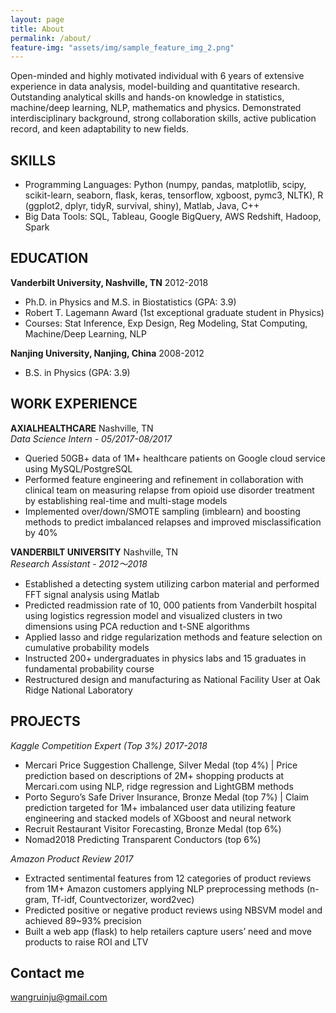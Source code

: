 ```yaml
---
layout: page
title: About
permalink: /about/
feature-img: "assets/img/sample_feature_img_2.png"
---
```


Open-minded and highly motivated individual with 6 years of extensive experience in data analysis, model-building and quantitative research. Outstanding analytical skills and hands-on knowledge in statistics, machine/deep learning, NLP, mathematics and physics. Demonstrated interdisciplinary background, strong collaboration skills, active publication record, and keen adaptability to new fields.

## SKILLS

- Programming Languages: Python (numpy, pandas, matplotlib, scipy, scikit-learn, seaborn, flask, keras, tensorflow, xgboost, pymc3, NLTK), R (ggplot2, dplyr, tidyR, survival, shiny), Matlab, Java, C++
- Big Data Tools: SQL, Tableau, Google BigQuery, AWS Redshift, Hadoop, Spark

## EDUCATION 

**Vanderbilt University, Nashville, TN** 2012-2018     

+ Ph.D. in Physics and M.S. in Biostatistics (GPA: 3.9)    
+ Robert T. Lagemann Award (1st exceptional graduate student in Physics)
+ Courses: Stat Inference, Exp Design, Reg Modeling, Stat Computing, Machine/Deep Learning, NLP

**Nanjing University, Nanjing, China** 2008-2012                                        

+ B.S. in Physics (GPA: 3.9)

## WORK EXPERIENCE 

**AXIALHEALTHCARE** Nashville, TN                                                                                             
*Data Science Intern - 05/2017-08/2017*                                                                                          
+ Queried 50GB+ data of 1M+ healthcare patients on Google cloud service using MySQL/PostgreSQL
+ Performed feature engineering and refinement in collaboration with clinical team on measuring relapse from opioid use disorder treatment by establishing real-time and multi-stage models
+ Implemented over/down/SMOTE sampling (imblearn) and boosting methods to predict imbalanced relapses and improved misclassification by 40%

**VANDERBILT UNIVERSITY** Nashville, TN                                                                                  
*Research Assistant - 2012～2018*                                                                              
+ Established a detecting system utilizing carbon material and performed FFT signal analysis using Matlab
+ Predicted readmission rate of 10, 000 patients from Vanderbilt hospital using logistics regression model and visualized clusters in two dimensions using PCA reduction and t-SNE algorithms
+ Applied lasso and ridge regularization methods and feature selection on cumulative probability models
+ Instructed 200+ undergraduates in physics labs and 15 graduates in fundamental probability course
+ Restructured design and manufacturing as National Facility User at Oak Ridge National Laboratory

## PROJECTS

*Kaggle Competition Expert (Top 3%) 2017-2018*

+ Mercari Price Suggestion Challenge, Silver Medal (top 4%) | Price prediction based on descriptions of 2M+ shopping products at Mercari.com using NLP, ridge regression and LightGBM methods
+ Porto Seguro’s Safe Driver Insurance, Bronze Medal (top 7%) | Claim prediction targeted for 1M+ imbalanced user data utilizing feature engineering and stacked models of XGboost and neural network
+ Recruit Restaurant Visitor Forecasting, Bronze Medal (top 6%)
+ Nomad2018 Predicting Transparent Conductors (top 6%)

*Amazon Product Review 2017*

+ Extracted sentimental features from 12 categories of product reviews from 1M+ Amazon customers applying NLP preprocessing methods (n-gram, Tf-idf, Countvectorizer, word2vec)
+ Predicted positive or negative product reviews using NBSVM model and achieved 89~93% precision
+ Built a web app (flask) to help retailers capture users’ need and move products to raise ROI and LTV

## Contact me 

[wangruinju@gmail.com](mailto:email@domain.com)
